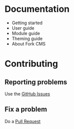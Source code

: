 # Documentation

* Getting started
* User guide
* Module guide
* Theming guide
* About Fork CMS

# Contributing

## Reporting problems
Use the [GitHub Issues](https://github.com/forkcms/documentation/issues) 

## Fix a problem
Do a [Pull Request](https://github.com/forkcms/documentation/pulls)
